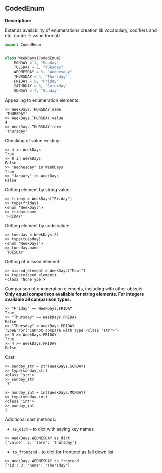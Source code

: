 ## CodedEnum

**Description:**

Extends availability of enumerations creation lik vocabulary, codifiers and 
etc. (code -> value format)

```python
import CodedEnum


class WeekDays(CodedEnum):
    MONDAY = 1, "Monday"
    TUESDAY = 2, "Tuesday"
    WEDNESDAY = 3, "Wednesday"
    THURSDAY = 4, "Thursday"
    FRIDAY = 5, "Friday"
    SATURDAY = 6, "Saturday"
    SUNDAY = 7, "Sunday"
```

Appealing to enumeration elements:
```shell
>> WeekDays.THURSDAY.name
'THURSDAY'
>> WeekDays.THURSDAY.value
4
>> WeekDays.THURSDAY.term
'Thursday'
```

Checking of value existing:
```shell
>> 4 in WeekDays
True
>> 8 in WeekDays
False
>> "Wednesday" in WeekDays
True
>> "January" in WeekDays
False
```

Getting element by string value:
```shell
>> friday = WeekDays["Friday"]
>> type(friday)
<enum 'WeekDays'>
>> friday.name
'FRIDAY'
```
Getting element by code value:
```shell
>> tuesday = WeekDays[2]
>> type(tuesday)
<enum 'WeekDays'>
>> tuesday.name
'TUESDAY'
```
Getting of missed element:
```shell
>> missed_element = WeekDays["Март"]
>> type(missed_element)
<class 'NoneType'>
```


Comparison of enumeration elements, including with other objects:<br>
__Only equal comparison available for string elements. 
For integers available all comparison types.__
```shell
>> "Friday" == WeekDays.FRIDAY
True
>> "Thursday" == WeekDays.FRIDAY
False
>> "Thursday" < WeekDays.FRIDAY
TypeError("Cannot compare with type <class 'str'>")
>> 5 >= WeekDays.FRIDAY
True
>> 4 >= WeekDays.FRIDAY
False
```

Cast:
```shell
>> sunday_str = str(WeekDays.SUNDAY)
>> type(sunday_str)
<class 'str'>
>> sunday_str
'7'
```
```shell
>> monday_int = int(WeekDays.MONDAY)
>> type(monday_int)
<class 'int'>
>> monday_int
1
```

Additional cast methods:
* `as_dict` &ndash; to dict with saving key names
```shell
>> WeekDays.WEDNESDAY.as_dict
{'value': 3, 'term': 'Thursday'}
```
* `to_frontend` &ndash; to dict for frontend as fall down list
```shell
>> WeekDays.WEDNESDAY.to_frontend
{'id': 3, 'name': 'Thursday'}
```